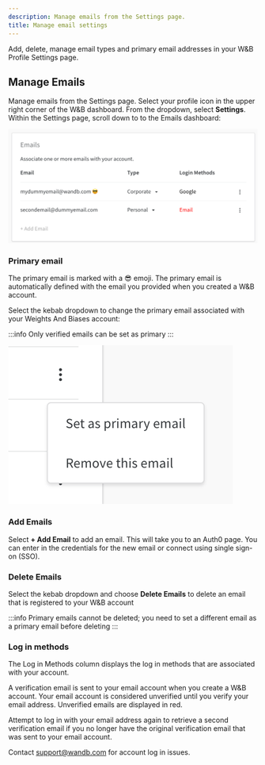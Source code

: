 ```yaml
---
description: Manage emails from the Settings page.
title: Manage email settings
---
```


Add, delete, manage email types and primary email addresses in your W&B Profile Settings page.

## Manage Emails

Manage emails from the Settings page. Select your profile icon in the upper right corner of the W&B dashboard. From the dropdown, select **Settings**. Within the Settings page, scroll down to to the Emails dashboard:

![](/images/app_ui/manage_emails.png)

### Primary email

The primary email is marked with a 😎 emoji. The primary email is automatically defined with the email you provided when you created a W&B account.

Select the kebab dropdown to change the primary email associated with your Weights And Biases account:

:::info
Only verified emails can be set as primary
:::

![](/images/app_ui/primary_email.png)

### Add Emails

Select **+ Add Email** to add an email. This will take you to an Auth0 page. You can enter in the credentials for the new email or connect using single sign-on (SSO).

### Delete Emails

Select the kebab dropdown and choose **Delete Emails** to delete an email that is registered to your W&B account

:::info
Primary emails cannot be deleted; you need to set a different email as a primary email before deleting
:::

### Log in methods

The Log in Methods column displays the log in methods that are associated with your account.

A verification email is sent to your email account when you create a W&B account. Your email account is considered unverified until you verify your email address. Unverified emails are displayed in red.

Attempt to log in with your email address again to retrieve a second verification email if you no longer have the original verification email that was sent to your email account.

Contact support@wandb.com for account log in issues.
